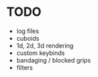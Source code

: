 # TODO

- log files
- cuboids
- 1d, 2d, 3d rendering
- custom keybinds
- bandaging / blocked grips
- filters

